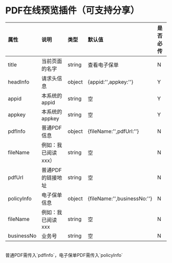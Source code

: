 
PDF在线预览插件（可支持分享）
===

|属性|说明|类型|默认值|是否必传|
|:---|:---|:---|:---|:---|
|title|当前页面的名字|string|查看电子保单|N|
|headInfo|请求头信息|object|{appid:'',appkey:''}|Y|
|appid|本系统的appid|string|空|Y|
|appkey|本系统的appkey|string|空|Y|
|pdfInfo|普通PDF信息|object|{fileName:'',pdfUrl:''}|N|
|fileName|例如：我已阅读xxx）|string|空|N|
|pdfUrl|普通PDF的链接地址|string|空|N|
|policyInfo|电子保单信息|object|{fileName:'',businessNo:''}|N|
|fileName|例如：我已阅读xxx|string|空|N|
|businessNo|业务号|string|空|N|
<br>
普通PDF需传入`pdfInfo`，电子保单PDF需传入`policyInfo`